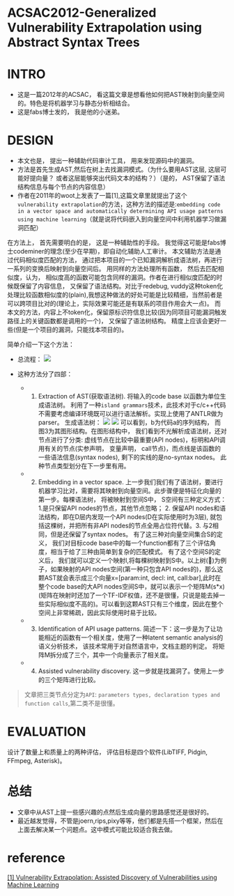 # ACSAC2012-Generalized Vulnerability Extrapolation using Abstract Syntax Trees

# INTRO
- 这是一篇2012年的ACSAC， 看这篇文章是想看他如何把AST映射到向量空间的。特色是将机器学习与静态分析相结合。
- 这是fabs博士发的， 我是他的小迷弟。

# DESIGN

- 本文也是， 提出一种辅助代码审计工具， 用来发现源码中的漏洞。
- 方法是首先生成AST,然后在树上去找漏洞模式。（为什么要用AST这层, 这层可能好提向量？ 或者这层能够突出代码文本的结构？）（是的， AST保留了语法结构信息与每个节点的内容信息）
- 作者在2011年的woot上发表了一篇[1],这篇文章里就提出了这个`vulnerability extrapolation`的方法，这种方法的描述是:`embedding code in a vector space and automatically determining API usage patterns using machine learning`（就是说将代码嵌入到向量空间中利用机器学习做漏洞匹配）

在方法上， 首先需要明白的是， 这是一种辅助性的手段。 我觉得这可能是fabs博士codeminer的理念(至少在早期)，即自动化辅助人工审计。 本文辅助方法是通过代码相似度匹配的方法， 通过把本项目的一个已知漏洞解析成语法树，再进行一系列的变换后映射到向量空间后。 用同样的方法处理所有函数， 然后去匹配相似度，认为， 相似度高的函数可能包含同样的漏洞。作者在进行相似度匹配的时候既保留了内容信息， 又保留了语法结构。对比于redebug, vuddy这种token化处理比较函数相似度的(plain),我想这种做法的好处可能是比较精细，当然前者是可以跨项目比对的(理论上，实际效果可能还是有联系的项目作用会大一点)。 而本文的方法，内容上不token化，保留原标识符信息比较(因为同项目可能漏洞触发路径上的关键函数都是调用的一个)， 又保留了语法树结构。 精度上应该会更好一些(但是一个项目的漏洞，只能找本项目的)。

简单介绍一下这个方法：
  
- 总流程： 
  ![](https://penlab-1252869057.cos.ap-beijing.myqcloud.com/2019-12-07-060919.png)
  
- 这种方法分了四部：
  - 1. Extraction of AST(获取语法树). 将输入的code base 以函数为单位生成语法树。 利用了一种`island grammars`技术，此技术对于c/c++代码不需要考虑编译环境既可以进行语法解析。实现上使用了ANTLR做为parser。
  生成语法树： 
  ![](https://penlab-1252869057.cos.ap-beijing.myqcloud.com/2019-12-07-060804.png)
  ![](https://penlab-1252869057.cos.ap-beijing.myqcloud.com/2019-12-07-060809.png)
  可以看到，b为代码a的序列结构， 而图3为其图形结构。在图形结构中， 我们看到不光解析成语法树，还对节点进行了分类: 虚线节点在比较中最重要(API nodes)，标明和API调用有关的节点(实参声明， 变量声明， call节点)，而点线是该函数的一些语法信息(syntax nodes), 剩下的实线的是no-syntax nodes。 此种节点类型划分在下一步里有用。
  - 2. Embedding in a vector space. 上一步我们我们有了语法树，要进行机器学习比对，需要将其映射到向量空间。此步骤便是特征化向量的第一步。每棵语法树， 将被映射到空间S中， S空间有三种定义方式：1.是只保留API nodes的节点，其他节点忽略； 2. 保留API nodes和语法结构，即在D层内发现一个API nodes(D在实际使用时为3层), 就包括这棵树，并把所有非API nodes的节点全用占位符代替。3. 与2相同，但是还保留了syntax nodes。
  有了这三种对向量空间集合S的定义， 我们对目标code base中的每一个function都有了三个评估角度，相当于给了三种由简单到复杂的匹配模式。
  有了这个空间S的定义后， 我们就可以定义一个映射I,将每棵树映射到S中。以上树(🌲)为例子，如果映射的API nodes空间(第一种只包含API nodes的)，那么这颗AST就会表示成三个向量x=[param:int, decl: int, call:bar],此时在整个code base的大API nodes空间S中，就可以表示一个矩阵M(s*x)(矩阵在映射时还加了一个TF-IDF权值，还不是很懂，只说是能去掉一些实际相似度不高的)。可以看到这颗AST只有三个维度，因此在整个空间上非常稀疏，因此实际使用时易于比较。
  - 3. Identification of API usage patterns.  简述一下：这一步是为了让功能相近的函数有一个相关度，使用了一种latent semantic analysis的语义分析技术， 该技术常用于对自然语言中，文档主题的判定。 将矩阵M拆分成了三个，其中一个向量表示了相关度。
  - 4. Assisted vulnerability discovery. 这一步就是找漏洞了。使用上一步的三个矩阵进行比较。


  
> 文章把三类节点分定为`API`: `parameters types, declaration types and function calls`,第二类不是很懂。

# EVALUATION
 设计了数量上和质量上的两种评估， 评估目标是四个软件(LibTIFF, Pidgin, FFmpeg, Asterisk)。

# 总结
- 文章中从AST上提一些感兴趣的点然后生成向量的思路感觉还是很好的。
- 最近越发觉得，不管是joern,rips,pixy等等，他们都是先搭一个框架，然后在上面去解决某一个问题点。这中模式可能比较适合我去做。

# reference
[[1] Vulnerability Extrapolation:
Assisted Discovery of Vulnerabilities using Machine Learning](https://www.usenix.org/legacy/events/woot11/tech/final_files/Yamaguchi.pdf)
